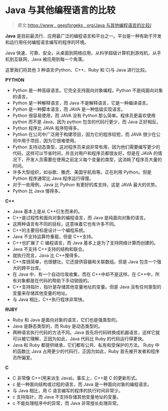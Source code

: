 # Java 与其他编程语言的比较

> 原文:[https://www . geesforgeks . org/Java 与其他编程语言的比较/](https://www.geeksforgeeks.org/comparison-of-java-with-other-programming-languages/)

**Java** 是目前最流行、应用最广泛的编程语言和平台之一。平台是一种有助于开发和运行用任何编程语言编写的程序的环境。

Java 快速、可靠、安全。从桌面到网络应用，从科学超级计算机到游戏机，从手机到互联网，Java 被应用到每一个角落。

这里我们将其他 3 种语言(Python、C++、Ruby 和 C)与 Java 进行比较。

**PYTHON**

*   Python 是一种高级语言。它完全支持面向对象编程。Python 不是纯面向对象的语言。
*   Python 是一种解释语言，而 Java 不是解释语言，它是一种编译语言。
*   Python 是一种脚本语言，而 JAVA 是一种低级实现语言。
*   Python 很容易使用，而 JAVA 没有 Python 那么简单。程序员更喜欢使用 python 而不是 Java，因为 python 包含的代码行更少，而 Java 正好相反。
*   Python 程序比 JAVA 程序短得多。
*   Python 在公司中广泛用于构建项目，因为它的程序较短，而 JAVA 很少在公司中用于项目，因为它很难使用。
*   Python 支持动态类型，这对程序员来说非常有用，因为他们需要编写更少的代码，这样可以节省时间，并且对用户和程序员都很友好。但是在 JAVA 的情况下，开发人员需要在使用之前定义每个变量的类型，这消耗了程序员大量的时间。
*   许多大型组织，如谷歌、雅虎、美国宇航局等。正在利用 Python。但是 Python 程序通常比 Java 程序运行得慢。
*   对于一些用例，Java 比 Python 有更好的库支持，这是 JAVA 最大的优势。
*   Python 比 Java 慢得多。

**C++**

*   Java 基本上是从 C++衍生而来的。
*   C++是过程性和面向对象的编程语言，而 Java 是纯面向对象的语言。
*   这两种语言有不同的目标，这意味着它也有许多不同。
*   C++的主要目标是设计一个编程系统。
*   Java 不支持运算符重载，但是 C++支持。
*   C++也扩展了 C 编程语言，而 Java 基本上是为了支持网络计算而创建的。
*   Java 不支持 C++支持的结构和联合。
*   就执行而言，Java 比 C++慢得多。
*   C++库很简单，也很健壮。它还提供容器和关联数组。但是 Java 包含一个强大的跨平台库。
*   在 Java 中，有一个自动垃圾收集，而在 C++中却不是这样。在 C++中，所有对象都是在代码的帮助下手动销毁的。
*   C++支持指针，指针是存储其他变量地址的变量。但是 Java 没有任何类型的变量来存储其他变量的地址。
*   与 Java 相比，C++执行程序非常快。

**RUBY**

*   Ruby 和 Java 是面向对象的语言，它们也是强类型的。
*   Java 是静态类型的，而 Ruby 是动态类型的。
*   两种语言执行代码的方法不同。Java 首先将代码转换成机器语言，这样它就可以被它理解，正因为如此，Java 代码比 Ruby 的代码运行得更快。
*   Java 和 Ruby 都提供继承，它们都有公共、私有和受保护的方法。
    Ruby 中的函数比 Java 占用更少的代码行，正因为如此，Ruby 首先被开发者和程序员所偏爱。

**C**

*   C 非常像 C++(用来派生 Java)。事实上，C++是 C 的更新形式。
*   c 是一种面向结构或过程的语言，而 Java 是一种面向对象的编程语言。
*   与 Java 相比，用 C 语言编写的程序的执行时间非常少。
*   c 支持指针，而 Java 不支持存储其他变量地址的变量。
*   c 不能处理程序中的异常，而 Java 非常擅长处理异常。